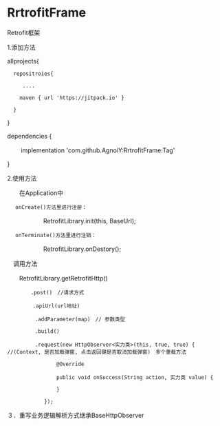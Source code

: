 # RrtrofitFrame
Retrofit框架

1.添加方法

   allprojects{
  
      repositroies{
      
         ....
         
        maven { url 'https://jitpack.io' }
        
      }

  }

  dependencies {

　　  implementation 'com.github.AgnoiY:RrtrofitFrame:Tag'
  
  }
  
2.使用方法

　　在Application中
 
    　 onCreate()方法里进行注册：
 
 　　　　　　RetrofitLibrary.init(this, BaseUrl);
  
     　onTerminate()方法里进行注销：
     
　　　　　　RetrofitLibrary.onDestory();
      
  　调用方法
   
   　　RetrofitLibrary.getRetrofitHttp()
     
     　　　　.post()　//请求方式
         
         　　.apiUrl(url地址)
           
             .addParameter(map)　// 参数类型
             
             .build()
             
             .request(new HttpObserver<实力类>(this, true, true) { //(Context, 是否加载弹窗, 点击返回键是否取消加载弹窗)　多个重载方法
             
                    @Override
                    
                    public void onSuccess(String action, 实力类 value) {
                   
                    }
                    
                });
          
３．重写业务逻辑解析方式继承BaseHttpObserver

　　　
　　
